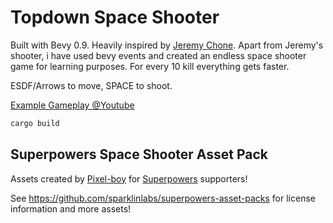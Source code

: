 # Topdown Space Shooter

Built with Bevy 0.9. Heavily inspired by [Jeremy Chone](https://www.youtube.com/@JeremyChone). Apart from Jeremy's shooter, i have used bevy events and created an endless space shooter game for learning purposes. For every 10 kill everything gets faster.

ESDF/Arrows to move, SPACE to shoot.

[Example Gameplay @Youtube](https://www.youtube.com/watch?v=QF21VSngo-o)

```sh
cargo build
```

## Superpowers Space Shooter Asset Pack

Assets created by [Pixel-boy](https://twitter.com/2pblog1)
for [Superpowers](http://superpowers-html5.com/) supporters!

See https://github.com/sparklinlabs/superpowers-asset-packs
for license information and more assets!
